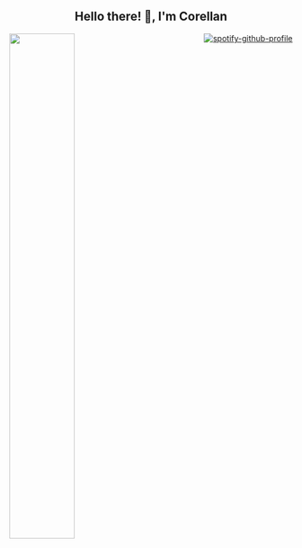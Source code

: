 <h2 align="center">Hello there! 👋, I'm Corellan</h2>


<img width="48%" align="left" src="https://lanyard-profile-readme.vercel.app/api/288362986991648778">


<div align="right" width="2%";>

[![spotify-github-profile](https://spotify-github-profile.vercel.app/api/view?uid=corellanstoma&cover_image=true&theme=compact)](https://spotify-github-profile.vercel.app/api/view?uid=corellanstoma&redirect=true)

</div>

